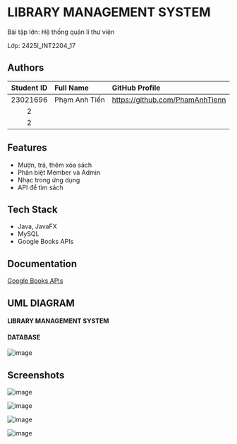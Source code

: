 
# LIBRARY MANAGEMENT SYSTEM

Bài tập lớn: Hệ thống quản lí thư viện

Lớp: 2425I_INT2204_17


## Authors

| Student ID | Full Name          | GitHub Profile                       |
|:----------:|:-------------------|:-------------------------------------|
|  23021696  | Phạm Anh Tiến | <https://github.com/PhamAnhTienn>        |
|  2  |       |  |
|  2  |   |           |

## Features

- Mượn, trả, thêm xóa sách
- Phân biệt Member và Admin
- Nhạc trong ứng dụng
- API để tìm sách


## Tech Stack

- Java, JavaFX
- MySQL
- Google Books APIs


## Documentation

[Google Books APIs](https://developers.google.com/books/docs/overview)


## UML DIAGRAM

#### LIBRARY MANAGEMENT SYSTEM

#### DATABASE

![image](https://github.com/user-attachments/assets/95111b4b-495f-49b9-b6b0-d7e1cecda3de)



## Screenshots

![image](https://github.com/user-attachments/assets/e5d40bd5-83a0-4ad4-86bb-96346e31d1d4)

![image](https://github.com/user-attachments/assets/75644463-3a36-4172-8113-ac61350c0f40)

![image](https://github.com/user-attachments/assets/72024df2-e082-4a2e-a2b8-ae3299eae221)

![image](https://github.com/user-attachments/assets/acf1223c-e414-441d-89ac-7fe0087c6284)





